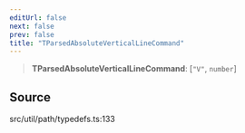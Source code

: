 ```yaml
---
editUrl: false
next: false
prev: false
title: "TParsedAbsoluteVerticalLineCommand"
---
```


> **TParsedAbsoluteVerticalLineCommand**: [`"V"`, `number`]

## Source

src/util/path/typedefs.ts:133
